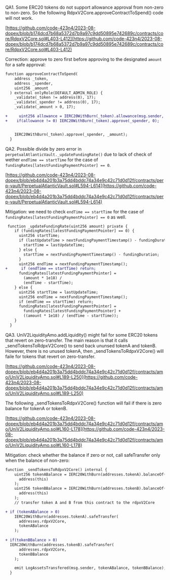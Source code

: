 QA1. Some ERC20 tokens do not support allowance approval from non-zero to non-zero. So the following RdpxV2Core.approveContractToSpend() code will not work. 

[https://github.com/code-423n4/2023-08-dopex/blob/b174dcd7b68a5372d7b9a97c9dd50895e742689c/contracts/core/RdpxV2Core.sol#L403-L412](https://github.com/code-423n4/2023-08-dopex/blob/b174dcd7b68a5372d7b9a97c9dd50895e742689c/contracts/core/RdpxV2Core.sol#L403-L412)

Correction: approve to zero first before approving to the designated ``amount`` for a safe approval:

```diff
function approveContractToSpend(
    address _token,
    address _spender,
    uint256 _amount
  ) external onlyRole(DEFAULT_ADMIN_ROLE) {
    _validate(_token != address(0), 17);
    _validate(_spender != address(0), 17);
    _validate(_amount > 0, 17);

+     uint256 allowance = IERC20WithBurn(_token).allowance(msg.sender, _spender);
+    if(allowance != 0) IERC20WithBurn(_token).approve(_spender, 0);


    IERC20WithBurn(_token).approve(_spender, _amount);
  }

```

QA2. Possible divide by zero error in ``perpetualAtlanticVault._updateFundingRate()`` due to lack of check of wether ``endTime == startTime`` for the case of ``fundingRates[latestFundingPaymentPointer] == 0``.

[https://github.com/code-423n4/2023-08-dopex/blob/eb4d4a201b3a75dd4bddc74a34e9c42c71d0d12f/contracts/perp-vault/PerpetualAtlanticVault.sol#L594-L614](https://github.com/code-423n4/2023-08-dopex/blob/eb4d4a201b3a75dd4bddc74a34e9c42c71d0d12f/contracts/perp-vault/PerpetualAtlanticVault.sol#L594-L614)

Mitigation: we need to check ``endTime == startTime`` for the case of ``fundingRates[latestFundingPaymentPointer] == 0`` as well.

```diff
 function _updateFundingRate(uint256 amount) private {
    if (fundingRates[latestFundingPaymentPointer] == 0) {
      uint256 startTime;
      if (lastUpdateTime > nextFundingPaymentTimestamp() - fundingDuration) {
        startTime = lastUpdateTime;
      } else {
        startTime = nextFundingPaymentTimestamp() - fundingDuration;
      }
      uint256 endTime = nextFundingPaymentTimestamp();
+      if (endTime == startTime) return;
      fundingRates[latestFundingPaymentPointer] =
        (amount * 1e18) /
        (endTime - startTime);
    } else {
      uint256 startTime = lastUpdateTime;
      uint256 endTime = nextFundingPaymentTimestamp();
      if (endTime == startTime) return;
      fundingRates[latestFundingPaymentPointer] =
        fundingRates[latestFundingPaymentPointer] +
        ((amount * 1e18) / (endTime - startTime));
    }
  }
```

QA3. UniV2LiquidityAmo.addLiquidity() might fail for some ERC20 tokens that revert on zero-transfer. The main reason is that it calls _sendTokensToRdpxV2Core() to send back ununsed tokenA and tokenB. However, there is no unused tokenA, then _sendTokensToRdpxV2Core() will faile for tokens that revert on zero-transfer.

[https://github.com/code-423n4/2023-08-dopex/blob/eb4d4a201b3a75dd4bddc74a34e9c42c71d0d12f/contracts/amo/UniV2LiquidityAmo.sol#L189-L250](https://github.com/code-423n4/2023-08-dopex/blob/eb4d4a201b3a75dd4bddc74a34e9c42c71d0d12f/contracts/amo/UniV2LiquidityAmo.sol#L189-L250)

The following _sendTokensToRdpxV2Core() function will fail if there is zero balance for tokenA or tokenB.

[https://github.com/code-423n4/2023-08-dopex/blob/eb4d4a201b3a75dd4bddc74a34e9c42c71d0d12f/contracts/amo/UniV2LiquidityAmo.sol#L160-L178](https://github.com/code-423n4/2023-08-dopex/blob/eb4d4a201b3a75dd4bddc74a34e9c42c71d0d12f/contracts/amo/UniV2LiquidityAmo.sol#L160-L178)

Mitigation: check whether the balance if zero or not, call safeTransfer only when the balance of non-zero:

```diff
function _sendTokensToRdpxV2Core() internal {
    uint256 tokenABalance = IERC20WithBurn(addresses.tokenA).balanceOf(
      address(this)
    );
    uint256 tokenBBalance = IERC20WithBurn(addresses.tokenB).balanceOf(
      address(this)
    );
    // transfer token A and B from this contract to the rdpxV2Core

+ if (tokenABalance > 0) 
    IERC20WithBurn(addresses.tokenA).safeTransfer(
      addresses.rdpxV2Core,
      tokenABalance
    );
  
+ if(tokenBBalance > 0) 
  IERC20WithBurn(addresses.tokenB).safeTransfer(
      addresses.rdpxV2Core,
      tokenBBalance
    );

    emit LogAssetsTransfered(msg.sender, tokenABalance, tokenBBalance);
  }
```